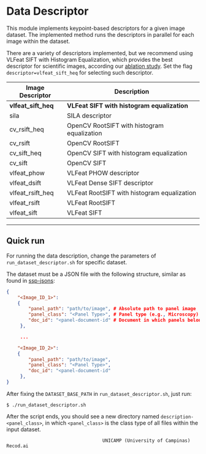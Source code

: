 # Data Descriptor
This module implements keypoint-based descriptors for a given image dataset.
The implemented method runs the descriptors in parallel for each image within the dataset.

There are a variety of descriptors implemented, but we recommend using VLFeat SIFT with 
Histogram Equalization, which provides the best descriptor for scientific images,
according our [ablation study](ablation).
Set the flag `descriptor=vlfeat_sift_heq` for selecting such descriptor.


| Image Descriptor | Description                                   |
|------------------|-----------------------------------------------|
| **vlfeat_sift_heq**  | **VLFeat SIFT with histogram equalization** |
| sila                 | SILA descriptor                             |
| cv_rsift_heq         | OpenCV RootSIFT with histogram equalization |
| cv_rsift             | OpenCV RootSIFT                             |
| cv_sift_heq          | OpenCV SIFT with histogram equalization     |
| cv_sift              | OpenCV SIFT                                 |
| vlfeat_phow          | VLFeat PHOW descriptor                      |
| vlfeat_dsift         | VLFeat Dense SIFT descriptor                |
| vlfeat_rsift_heq     | VLFeat RootSIFT with histogram equalization |
| vlfeat_rsift         | VLFeat RootSIFT                             |
| vlfeat_sift          | VLFeat SIFT                                 |
    
---


## Quick run
For running the data description, change the parameters of `run_dataset_descriptor.sh`
for specific dataset.

The dataset must be a JSON file with the following structure, similar as found in
[ssp-jsons](spp-jsons):

```json
{
    "<Image_ID_1>": 
    {
        "panel_path": "path/to/image", # Absolute path to panel image
        "panel_class": "<Panel Type>", # Panel type (e.g., Microscopy)
        "doc_id": "<panel-document-id" # Document in which panels belongs to
     },

     ...

    "<Image_ID_2>": 
    {
        "panel_path": "path/to/image",
        "panel_class": "<Panel Type>",
        "doc_id": "<panel-document-id"
     },
}
```

After fixing the `DATASET_BASE_PATH` in `run_dataset_descriptor.sh`, just run:

```
$ ./run_dataset_descriptor.sh
```

After the script ends, you should see a new directory named `description-<panel_class>`,
in which `<panel_class>` is the class type of all files within the input dataset.




```
                                   UNICAMP (University of Campinas) Recod.ai
```